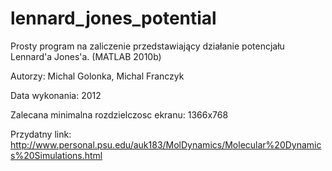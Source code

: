 lennard_jones_potential
=======================

Prosty program na zaliczenie przedstawiający działanie potencjału Lennard'a Jones'a. (MATLAB 2010b)

Autorzy:
Michal Golonka,
Michal Franczyk

Data wykonania:
2012

Zalecana minimalna rozdzielczosc ekranu:
1366x768

Przydatny link:
http://www.personal.psu.edu/auk183/MolDynamics/Molecular%20Dynamics%20Simulations.html